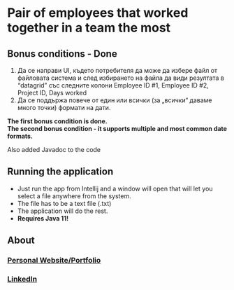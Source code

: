 <h1>Pair of employees that worked together in a team the most</h1>

<h2>Bonus conditions - Done</h2>

1) Да се направи UI, където потребителя да може да избере файл от файловата система и след избирането на файла да види
   резултата в “datagrid” със следните колони Employee ID #1, Employee ID #2, Project ID, Days worked
2) Да се поддържа повече от един или всички (за „всички“ даваме много точки) формати на дати.

<p><b> The first bonus condition is done. <br/> The second bonus condition - 
it supports multiple and most common date formats.</b></p>
<p>Also added Javadoc to the code</p>

<h2>Running the application</h2>
<ul>
<li>Just run the app from Intellij and a window will open that will let you select a file anywhere from the system.</li>
<li>The file has to be a text file (.txt)</li>
<li>The application will do the rest.</li>
<li><b>Requires Java 11!<b></li>
</ul>

<h2>About</h2>
<h3>
<a href="https://aleksander-dorkov.netlify.app/" target="_blank">Personal Website/Portfolio</a>
</h3>
<h3>
<a href="https://www.linkedin.com/in/aleksandar-dorkov-a4ab89221/" target="_blank">LinkedIn</a>
</h3>

